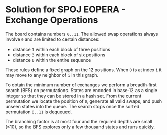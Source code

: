 # Solution for SPOJ EOPERA - Exchange Operations

The board contains numbers `0..11`.  The allowed swap operations always involve
`0` and are limited to certain distances:

* distance `1` within each block of three positions
* distance `3` within each block of six positions
* distance `6` within the entire sequence

These rules define a fixed graph on the 12 positions.  When `0` is at index `i`
it may move to any neighbor of `i` in this graph.

To obtain the minimum number of exchanges we perform a breadth‑first search
(BFS) on permutations.  States are encoded in base‑12 as a single integer so
that they can be stored in a hash set.  From the current permutation we locate
the position of `0`, generate all valid swaps, and push unseen states into the
queue.  The search stops once the sorted permutation `0..11` is dequeued.

The branching factor is at most four and the required depths are small (≤10),
so the BFS explores only a few thousand states and runs quickly.
